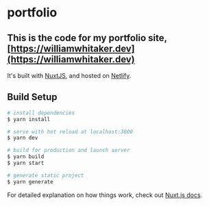 # portfolio

## This is the code for my portfolio site, [https://williamwhitaker.dev](https://williamwhitaker.dev)

It's built with [NuxtJS](https://nuxtjs.org/), and hosted on [Netlify](https://www.netlify.com/).

## Build Setup

```bash
# install dependencies
$ yarn install

# serve with hot reload at localhost:3000
$ yarn dev

# build for production and launch server
$ yarn build
$ yarn start

# generate static project
$ yarn generate
```

For detailed explanation on how things work, check out [Nuxt.js docs](https://nuxtjs.org).
